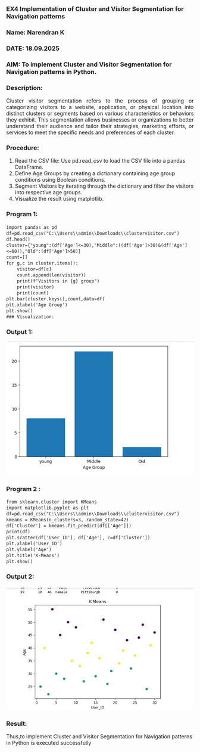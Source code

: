 ### EX4 Implementation of Cluster and Visitor Segmentation for Navigation patterns
### Name: Narendran K
### DATE: 18.09.2025
### AIM: To implement Cluster and Visitor Segmentation for Navigation patterns in Python.
### Description:
<div align= "justify">Cluster visitor segmentation refers to the process of grouping or categorizing visitors to a website, 
  application, or physical location into distinct clusters or segments based on various characteristics or behaviors they exhibit. 
  This segmentation allows businesses or organizations to better understand their audience and tailor their strategies, marketing efforts, 
  or services to meet the specific needs and preferences of each cluster.</div>
  
### Procedure:
1) Read the CSV file: Use pd.read_csv to load the CSV file into a pandas DataFrame.
2) Define Age Groups by creating a dictionary containing age group conditions using Boolean conditions.
3) Segment Visitors by iterating through the dictionary and filter the visitors into respective age groups.
4) Visualize the result using matplotlib.

### Program 1:
```
import pandas as pd
df=pd.read_csv("C:\\Users\\admin\\Downloads\\clustervisitor.csv")
df.head()
cluster={"young":(df['Age']<=30),"Middle":((df['Age']>30)&(df['Age']<=60)),"Old":(df['Age']>50)}
count=[]
for g,c in cluster.items():
    visitor=df[c]
    count.append(len(visitor))
    print(f"Visitors in {g} group")
    print(visitor)
    print(count)
plt.bar(cluster.keys(),count,data=df)
plt.xlabel('Age Group')
plt.show()
### Visualization:

```

### Output 1:

![alt text](<output 1.png>)

### Program 2 :
```
from sklearn.cluster import KMeans
import matplotlib.pyplot as plt
df=pd.read_csv("C:\\Users\\admin\\Downloads\\clustervisitor.csv")
kmeans = KMeans(n_clusters=3, random_state=42)
df['Cluster'] = kmeans.fit_predict(df[['Age']])
print(df)
plt.scatter(df['User_ID'], df['Age'], c=df['Cluster'])
plt.xlabel('User_ID')
plt.ylabel('Age')
plt.title('K-Means')
plt.show()

```

### Output 2:

![alt text](output2.png)

### Result:

Thus,to implement Cluster and Visitor Segmentation for Navigation patterns in Python is executed successfully
